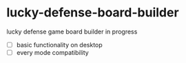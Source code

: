 # lucky-defense-board-builder

lucky defense game board builder in progress

- [ ] basic functionality on desktop
- [ ] every mode compatibility
